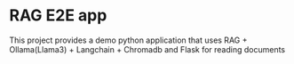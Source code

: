 # RAG E2E app

This project provides a demo python application that uses RAG + Ollama(Llama3) + Langchain + Chromadb and Flask for reading documents 